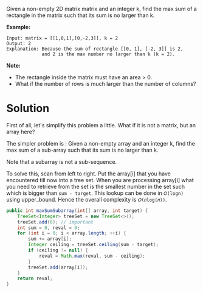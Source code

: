 Given a non-empty 2D matrix matrix and an integer k, find the max sum of a rectangle in the matrix such that its sum is no larger than k.

__Example:__

```
Input: matrix = [[1,0,1],[0,-2,3]], k = 2
Output: 2 
Explanation: Because the sum of rectangle [[0, 1], [-2, 3]] is 2,
             and 2 is the max number no larger than k (k = 2).
```

__Note:__

* The rectangle inside the matrix must have an area > 0.  
* What if the number of rows is much larger than the number of columns?  

# Solution

First of all, let's simplify this problem a little. What if it is not a matrix, but an array here?

The simpler problem is : Given a non-empty array and an integer k, find the max sum of a sub-array such that its sum is no larger than k.

Note that a subarray is not a sub-sequence.

To solve this, scan from left to right. Put the array[i] that you have encountered till now into a tree set. When you are processing array[i] what you need to retrieve from the set is the smallest number in the set such which is bigger than `sum - target`. This lookup can be done in `𝑂(logn)` using upper_bound. Hence the overall complexity is `𝑂(𝑛log(𝑛))`.

```java
public int maxSumSubarray(int[] array, int target) {
    TreeSet<Integer> treeSet = new TreeSet<>();
    treeSet.add(0); // important
    int sum = 0, reval = 0;
    for (int i = 0; i < array.length; ++i) {
        sum += array[i];
        Integer ceiling = treeSet.ceiling(sum - target);
        if (ceiling != null) {
            reval = Math.max(reval, sum - ceiling);
        }
        treeSet.add(array[i]);
    }
    return reval;
}
```
    
